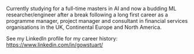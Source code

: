 Currently studying for a full-time masters in AI and now a budding ML researcher/engineer after a break following a long first career as a programme manager, project manager and consultant in financial services organisations in the UK, Continental Europe and North America.

See my LinkedIn profile for my career history: https://www.linkedin.com/in/gowstuart/
